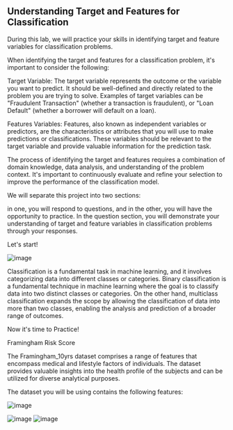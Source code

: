 ## Understanding Target and Features for Classification
During this lab, we will practice your skills in identifying target and feature variables for classification problems.

When identifying the target and features for a classification problem, it's important to consider the following:
    
Target Variable: The target variable represents the outcome or the variable you want to predict. It should be well-defined and directly related to the problem you are trying to solve. Examples of target variables can be "Fraudulent Transaction" (whether a transaction is fraudulent), or "Loan Default" (whether a borrower will default on a loan).

Features Variables: Features, also known as independent variables or predictors, are the characteristics or attributes that you will use to make predictions or classifications. These variables should be relevant to the target variable and provide valuable information for the prediction task.

The process of identifying the target and features requires a combination of domain knowledge, data analysis, and understanding of the problem context. It's important to continuously evaluate and refine your selection to improve the performance of the classification model.

We will separate this project into two sections:

in one, you will respond to questions, and in the other, you will have the opportunity to practice. In the question section, you will demonstrate your understanding of target and feature variables in classification problems through your responses.

Let's start!

![image](https://github.com/user-attachments/assets/bfbfb413-711a-46e9-ac0f-8d2f67712ff4)

Classification is a fundamental task in machine learning, and it involves categorizing data into different classes or categories. Binary classification is a fundamental technique in machine learning where the goal is to classify data into two distinct classes or categories. On the other hand, multiclass classification expands the scope by allowing the classification of data into more than two classes, enabling the analysis and prediction of a broader range of outcomes.

Now it's time to Practice!

Framingham Risk Score

The Framingham_10yrs dataset comprises a range of features that encompass medical and lifestyle factors of individuals. The dataset provides valuable insights into the health profile of the subjects and can be utilized for diverse analytical purposes.

The dataset you will be using contains the following features:

![image](https://github.com/user-attachments/assets/a3c4c1e5-a893-485b-94c0-d1b256f02ac4)


![image](https://github.com/user-attachments/assets/861699e3-f43d-49b9-b15f-9654103cc976)
![image](https://github.com/user-attachments/assets/d79d6ffd-909c-4a4b-b44e-d3f496969d55)
